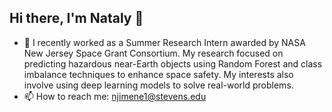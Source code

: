 ## Hi there, I'm Nataly 👋

- 🔭 I recently worked as a Summer Research Intern awarded by NASA New Jersey Space Grant Consortium. My research focused on predicting hazardous near-Earth objects using Random Forest and class imbalance techniques to enhance space safety. My interests also involve using deep learning models to solve real-world problems.
- 📫 How to reach me: njimene1@stevens.edu

<!--**natalyjc/natalyjc** is a ✨ _special_ ✨ repository because its `README.md` (this file) appears on your GitHub profile.

Here are some ideas to get you started:

- 🔭 I’m currently working on ...
- 🌱 I’m currently learning ...
- 👯 I’m looking to collaborate on ...
- 🤔 I’m looking for help with ...
- 💬 Ask me about ...
- 📫 How to reach me: ...
- 😄 Pronouns: ...
- ⚡ Fun fact: ...
--!>
